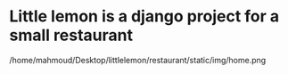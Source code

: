 # Little lemon is a django project for a small restaurant

/home/mahmoud/Desktop/littlelemon/restaurant/static/img/home.png
